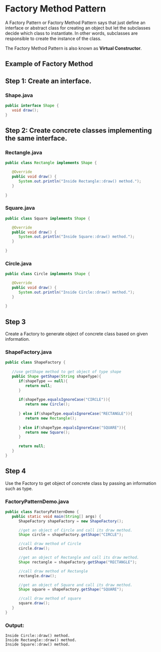 # Factory Method Pattern
A Factory Pattern or Factory Method Pattern says that just define an interface or abstract class for creating an object but let the subclasses decide which class to instantiate. In other words, subclasses are responsible to create the instance of the class.

The Factory Method Pattern is also known as **Virtual Constructor**.

## Example of Factory Method

## Step 1: Create an interface.

### Shape.java

```java
public interface Shape {
   void draw();
}
```


## Step 2: Create concrete classes implementing the same interface.

### Rectangle.java

```java
public class Rectangle implements Shape {

   @Override
   public void draw() {
      System.out.println("Inside Rectangle::draw() method.");
   }
   
}
```

### Square.java

```java
public class Square implements Shape {

   @Override
   public void draw() {
      System.out.println("Inside Square::draw() method.");
   }
   
}
```

### Circle.java

```java
public class Circle implements Shape {

   @Override
   public void draw() {
      System.out.println("Inside Circle::draw() method.");
   }
   
}
```

## Step 3
Create a Factory to generate object of concrete class based on given information.

### ShapeFactory.java

```java
public class ShapeFactory {
	
   //use getShape method to get object of type shape 
   public Shape getShape(String shapeType){
      if(shapeType == null){
         return null;
      }	
      
      if(shapeType.equalsIgnoreCase("CIRCLE")){
         return new Circle();
         
      } else if(shapeType.equalsIgnoreCase("RECTANGLE")){
         return new Rectangle();
         
      } else if(shapeType.equalsIgnoreCase("SQUARE")){
         return new Square();
      }
      
      return null;
   }
}
```

## Step 4
Use the Factory to get object of concrete class by passing an information such as type.

### FactoryPatternDemo.java

```java
public class FactoryPatternDemo {
   public static void main(String[] args) {
      ShapeFactory shapeFactory = new ShapeFactory();

      //get an object of Circle and call its draw method.
      Shape circle = shapeFactory.getShape("CIRCLE");

      //call draw method of Circle
      circle.draw();

      //get an object of Rectangle and call its draw method.
      Shape rectangle = shapeFactory.getShape("RECTANGLE");

      //call draw method of Rectangle
      rectangle.draw();

      //get an object of Square and call its draw method.
      Shape square = shapeFactory.getShape("SQUARE");

      //call draw method of square
      square.draw();
   }
}
```

### Output:

```
Inside Circle::draw() method.
Inside Rectangle::draw() method.
Inside Square::draw() method.
```
